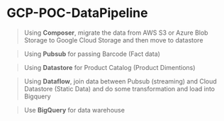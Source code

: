 # GCP-POC-DataPipeline
> Using **Composer**, migrate the data from AWS S3 or Azure Blob Storage to Google Cloud Storage and then move to datastore

> Using **Pubsub** for passing Barcode (Fact data)

> Using **Datastore** for Product Catalog (Product Dimentions)

> Using **Dataflow**, join data between Pubsub (streaming) and Cloud Datastore (Static Data) and do some transformation and load into Bigquery

> Use **BigQuery** for data warehouse
